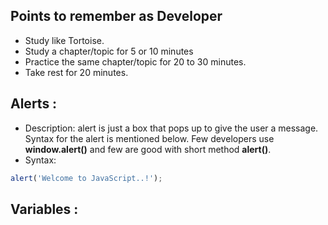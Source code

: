 ## Points to remember as Developer
- Study like Tortoise.
- Study a chapter/topic for 5 or 10 minutes
- Practice the same chapter/topic for 20 to 30 minutes.
- Take rest for 20 minutes.

## Alerts :
- Description: alert is just a box that pops up to give the user a message. Syntax for the alert is mentioned below. Few developers use **window.alert()** and few are good with short method **alert()**.
- Syntax: 
```js
alert('Welcome to JavaScript..!');
```

## Variables :
<!--stackedit_data:
eyJoaXN0b3J5IjpbOTM2OTkxNjMxLDE5MzM1ODk0MjcsLTQ3Nj
E4MTU5XX0=
-->